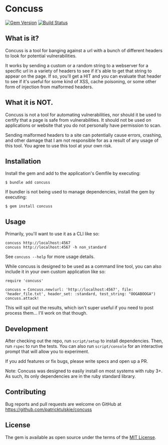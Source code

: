 # Concuss

[![Gem Version](https://badge.fury.io/rb/concuss.svg)](https://badge.fury.io/rb/concuss)
[![Build Status](https://github.com/patricktulskie/concuss/actions/workflows/main.yml/badge.svg)](https://github.com/patricktulskie/concuss/actions/workflows/main.yml)

## What is it?

Concuss is a tool for banging against a url with a bunch of different headers to look for potential vulnerabilities.

It works by sending a custom or a random string to a webserver for a specific url in a variety of headers to see if it's able to get that string to appear on the page. If so, you'll get a HIT and you can evaluate that header to see if it's useful for some kind of XSS, cache poisoning, or some other form of injection from malformed headers.

## What it is NOT.

Concuss is not a tool for automating vulnerabilities, nor should it be used to certify that a page is safe from vulnerabilities. It should not be used on applications or website that you do not personally have permission to scan.

Sending malformed headers to a site can potentially cause errors, crashing, and other damage that I am not responsible for as a result of any usage of this tool. You agree to use this tool at your own risk.

## Installation

Install the gem and add to the application's Gemfile by executing:

    $ bundle add concuss

If bundler is not being used to manage dependencies, install the gem by executing:

    $ gem install concuss

## Usage

Primarily, you'll want to use it as a CLI like so:

```
concuss http://localhost:4567
concuss http://localhost:4567 -h non_standard
```

See `concuss --help` for more usage details.

While concuss is designed to be used as a command line tool, you can also include it in your own custom application like so:

```
require 'concuss'

concuss = Concuss.new(url: 'http://localhost:4567', file: 'header_file.txt', header_set: :standard, test_string: "OOGABOOGA")
concuss.attack!
```

This will spit out the results, which isn't super useful if you need to post process them... I'll work on that though.

## Development

After checking out the repo, run `script/setup` to install dependencies. Then, run `rspec` to run the tests. You can also run `script/console` for an interactive prompt that will allow you to experiment.

If you add features or fix bugs, please write specs and open up a PR.

Note: Concuss was designed to easily install on most systems with ruby 3+. As such, its only dependencies are in the ruby standard library.

## Contributing

Bug reports and pull requests are welcome on GitHub at https://github.com/patricktulskie/concuss

## License

The gem is available as open source under the terms of the [MIT License](https://opensource.org/licenses/MIT).
